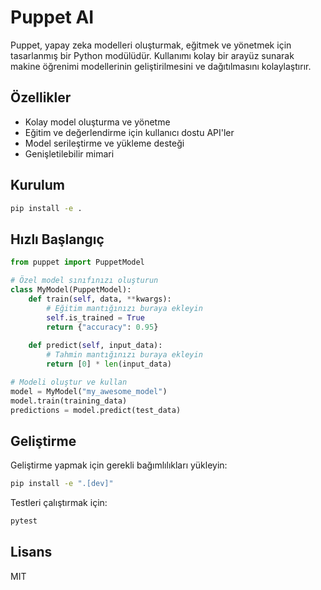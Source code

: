 # Puppet AI

Puppet, yapay zeka modelleri oluşturmak, eğitmek ve yönetmek için tasarlanmış bir Python modülüdür. Kullanımı kolay bir arayüz sunarak makine öğrenimi modellerinin geliştirilmesini ve dağıtılmasını kolaylaştırır.

## Özellikler

- Kolay model oluşturma ve yönetme
- Eğitim ve değerlendirme için kullanıcı dostu API'ler
- Model serileştirme ve yükleme desteği
- Genişletilebilir mimari

## Kurulum

```bash
pip install -e .
```

## Hızlı Başlangıç

```python
from puppet import PuppetModel

# Özel model sınıfınızı oluşturun
class MyModel(PuppetModel):
    def train(self, data, **kwargs):
        # Eğitim mantığınızı buraya ekleyin
        self.is_trained = True
        return {"accuracy": 0.95}
    
    def predict(self, input_data):
        # Tahmin mantığınızı buraya ekleyin
        return [0] * len(input_data)

# Modeli oluştur ve kullan
model = MyModel("my_awesome_model")
model.train(training_data)
predictions = model.predict(test_data)
```

## Geliştirme

Geliştirme yapmak için gerekli bağımlılıkları yükleyin:

```bash
pip install -e ".[dev]"
```

Testleri çalıştırmak için:

```bash
pytest
```

## Lisans

MIT
